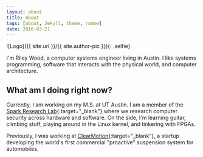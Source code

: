 ```yaml
---
layout: about
title: About
tags: [about, Jekyll, theme, ramme]
date: 2016-03-21
---
```

![Logo]({{ site.url }}/{{ site.author-pic }}){: .selfie}

I'm Riley Wood, a computer systems engineer living in Austin. I like systems programming, software that interacts with the physical world, and computer architecture.

## What am I doing right now?
Currently, I am working on my M.S. at UT Austin. I am a member of the [Spark Research Lab](https://spark.ece.utexas.edu/){:target="_blank"} where we research computer security across hardware and software. On the side, I'm learning guitar, climbing stuff, playing around in the Linux kernel, and tinkering with FPGAs.

Previously, I was working at [ClearMotion](https://www.clearmotion.com/){:target="_blank"}, a startup developing the world's first commercial "proactive" suspension system for automobiles.

